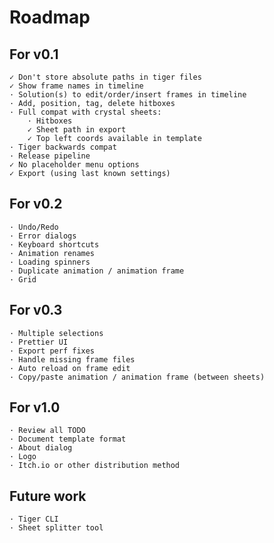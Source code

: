# Roadmap

## For v0.1
	✓ Don't store absolute paths in tiger files
	✓ Show frame names in timeline
	· Solution(s) to edit/order/insert frames in timeline
	· Add, position, tag, delete hitboxes
	· Full compat with crystal sheets:
		· Hitboxes
		✓ Sheet path in export
		✓ Top left coords available in template
	· Tiger backwards compat
	· Release pipeline
	✓ No placeholder menu options
	✓ Export (using last known settings)

## For v0.2
	· Undo/Redo
	· Error dialogs
	· Keyboard shortcuts
	· Animation renames
	· Loading spinners
	· Duplicate animation / animation frame
	· Grid

## For v0.3
	· Multiple selections
	· Prettier UI
	· Export perf fixes
	· Handle missing frame files
	· Auto reload on frame edit
	· Copy/paste animation / animation frame (between sheets)

## For v1.0
	· Review all TODO
	· Document template format
	· About dialog
	· Logo
	· Itch.io or other distribution method

## Future work
	· Tiger CLI
	· Sheet splitter tool

